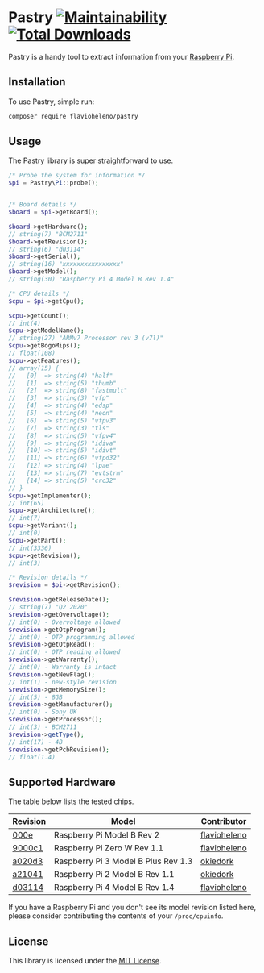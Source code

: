 # Pastry [![Maintainability](https://api.codeclimate.com/v1/badges/2a6fccf8032894f30507/maintainability)](https://codeclimate.com/github/flavioheleno/pastry/maintainability) [![Total Downloads](https://poser.pugx.org/flavioheleno/pastry/downloads)](//packagist.org/packages/flavioheleno/pastry)

Pastry is a handy tool to extract information from your [Raspberry Pi](https://www.raspberrypi.org/).

## Installation

To use Pastry, simple run:

```bash
composer require flavioheleno/pastry
```

## Usage

The Pastry library is super straightforward to use.

```php
/* Probe the system for information */
$pi = Pastry\Pi::probe();


/* Board details */
$board = $pi->getBoard();

$board->getHardware();
// string(7) "BCM2711"
$board->getRevision();
// string(6) "d03114"
$board->getSerial();
// string(16) "xxxxxxxxxxxxxxxx"
$board->getModel();
// string(30) "Raspberry Pi 4 Model B Rev 1.4"

/* CPU details */
$cpu = $pi->getCpu();

$cpu->getCount();
// int(4)
$cpu->getModelName();
// string(27) "ARMv7 Processor rev 3 (v7l)"
$cpu->getBogoMips();
// float(108)
$cpu->getFeatures();
// array(15) {
//   [0]  => string(4) "half"
//   [1]  => string(5) "thumb"
//   [2]  => string(8) "fastmult"
//   [3]  => string(3) "vfp"
//   [4]  => string(4) "edsp"
//   [5]  => string(4) "neon"
//   [6]  => string(5) "vfpv3"
//   [7]  => string(3) "tls"
//   [8]  => string(5) "vfpv4"
//   [9]  => string(5) "idiva"
//   [10] => string(5) "idivt"
//   [11] => string(6) "vfpd32"
//   [12] => string(4) "lpae"
//   [13] => string(7) "evtstrm"
//   [14] => string(5) "crc32"
// }
$cpu->getImplementer();
// int(65)
$cpu->getArchitecture();
// int(7)
$cpu->getVariant();
// int(0)
$cpu->getPart();
// int(3336)
$cpu->getRevision();
// int(3)

/* Revision details */
$revision = $pi->getRevision();

$revision->getReleaseDate();
// string(7) "Q2 2020"
$revision->getOvervoltage();
// int(0) - Overvoltage allowed
$revision->getOtpProgram();
// int(0) - OTP programming allowed
$revision->getOtpRead();
// int(0) - OTP reading allowed
$revision->getWarranty();
// int(0) - Warranty is intact
$revision->getNewFlag();
// int(1) - new-style revision
$revision->getMemorySize();
// int(5) - 8GB
$revision->getManufacturer();
// int(0) - Sony UK
$revision->getProcessor();
// int(3) - BCM2711
$revision->getType();
// int(17) - 4B
$revision->getPcbRevision();
// float(1.4)
```

## Supported Hardware

The table below lists the tested chips.

Revision                            | Model                               | Contributor
------------------------------------|-------------------------------------|------------
[000e](tests/Fixtures/000e.txt)     | Raspberry Pi Model B Rev 2          | [flavioheleno](https://github.com/flavioheleno)
[9000c1](tests/Fixtures/9000c1.txt) | Raspberry Pi Zero W Rev 1.1         | [flavioheleno](https://github.com/flavioheleno)
[a020d3](tests/Fixtures/a020d3.txt) | Raspberry Pi 3 Model B Plus Rev 1.3 | [okiedork](https://github.com/okiedork)
[a21041](tests/Fixtures/a21041.txt) | Raspberry Pi 2 Model B Rev 1.1      | [okiedork](https://github.com/okiedork)
[d03114](tests/Fixtures/d03114.txt) | Raspberry Pi 4 Model B Rev 1.4      | [flavioheleno](https://github.com/flavioheleno)

If you have a Raspberry Pi and you don't see its model revision listed here, please consider contributing the contents of your `/proc/cpuinfo`.

## License

This library is licensed under the [MIT License](LICENSE).
